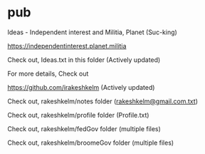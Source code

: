 # pub
Ideas - Independent interest and Militia, Planet (Suc-king)

https://independentinterest.planet.militia

Check out, Ideas.txt in this folder (Actively updated)

For more details, Check out

https://github.com/irakeshkelm (Actively updated)

Check out, rakeshkelm/notes folder (rakeshkelm@gmail.com.txt)

Check out, rakeshkelm/profile folder (Profile.txt)

Check out, rakeshkelm/fedGov folder (multiple files)

Check out, rakeshkelm/broomeGov folder (multiple files)

